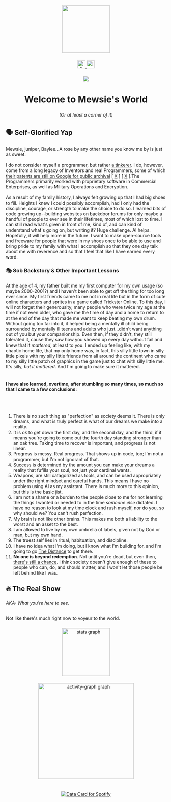 <div align="center">
  <img height="150" src="https://mewsie.world/CoraTOWiki/mewsiepto2.png"  />
</div>

###

<div align="center">
  <a href="https://discord.com/users/125836409784238080" target="_blank">
    <img src="https://img.shields.io/static/v1?message=Discord&logo=discord&label=&color=7289DA&logoColor=white&labelColor=&style=for-the-badge" height="25" alt="discord logo"  />
  </a>
  <a href="https://paypal.me/mewsieworld" target="_blank">
    <img src="https://img.shields.io/static/v1?message=PayPal&logo=paypal&label=&color=00457C&logoColor=white&labelColor=&style=for-the-badge" height="25" alt="paypal logo"  />
  </a>
</div>

###

<div align="center">
  <img src="https://visitor-badge.laobi.icu/badge?page_id=mewsieworld.mewsieworld&right_color=hotpink"  />
</div>

###

<h1 align="center">Welcome to Mewsie's World</h1>

###

<h6 align="center">(Or at least a corner of it)</h6>

###

<h2 align="left">🗣 Self-Glorified Yap</h2>

###

<p align="left">
  Mewsie, juniper, Baylee...A rose by any other name you know me by is just as sweet.<br><br>
  I do not consider myself a programmer, but rather 
  <a href="https://alanbeckley.com/thinkers-tinkerers-and-inventors/">a tinkerer</a>.
  I do, however, come from a long legacy of Inventors and real Programmers, some of which <a href="https://patents.google.com/?assignee=Via+Joseph+La&oq=assignee%3A%28Via+Joseph+La%29">their patents are still on Google for public archival</a> [ <a href="https://patents.google.com/?assignee=Jr+Joseph+La+Via">X</a> ] [ <a href="https://patents.google.com/?assignee=La+Via+Joseph">X</a> ].The Programmers primarily worked with proprietary software in Commercial Enterprises, as well as Military Operations and Encryption.<br><br>As a result of my family history, I always felt growing up that I had big shoes to fill. Heights I knew I could possibly accomplish, had I only had the discipline, courage, or strength to make the choice to do so. I learned bits of code growing up--building websites on backdoor forums for only maybe a handful of people to ever see in their lifetimes, most of which lost to time. I can still read what's given in front of me, kind of, and can kind of understand what's going on, but writing it? Huge challenge. AI helps. Hopefully, it will help more in the future. I want to make open-source tools and freeware for people that were in my shoes once to be able to use and bring pride to my family with what I accomplish so that they one day talk about me with reverence and so that I feel that like I have earned every word.
</p>


###

<div align="left">
</div>

###

<h3 align="left">🎭  Sob Backstory & Other Important Lessons</h3>

###

<p align="left">
At the age of 4, my father built me my first computer for my own usage (so maybe 2000-2001?) and I haven't been able to get off the thing for too long ever since. My first friends came to me not in real life but in the form of cute online characters and sprites in a game called Trickster Online. To this day, I will not forget their generousity, many people who were twice my age at the time if not even older, who gave me the time of day and a home to return to at the end of the day that made me want to keep beating my own drum. Without going too far into it, it helped being a mentally ill child being surrounded by mentally ill teens and adults who just...didn't want anything out of you but your companionship. Even then, if they didn't, they still tolerated it, cause they saw how you showed up every day without fail and knew that it <em>mattered</em>, at least to you. I ended up feeling like, with my chaotic home life, that my only home was, in fact, this silly little town in silly little pixels with my silly little friends from all around the continent who came to my silly little patch of graphics in the game just to chat with silly little me. It's silly, <em>but it mattered</em>. And I'm going to make sure it mattered.<br><br>

<h4 align="left">I have also learned, overtime, after stumbling so many times, so much so that I came to a few conclusions:</h4><br><br>

1. There is no such thing as "perfection" as society deems it. There is only dreams, and what is truly perfect is what of our dreams we make into a reality.<br>
2. It is ok to get down the first day, and the second day, and the third, if it means you're going to come out the fourth day standing stronger than an oak tree. Taking time to recover is important, and progress is not linear.<br>
3. Progress is messy. Real progress. That shows up in code, too; I'm not a programmer, but I'm not ignorant of that.<br>
4. Success is determined by the amount you can make your dreams a reality that fufills your soul, not just your cardinal wants.<br>
5. Weapons, are still catagorized as tools, and can be used appropriately under the right mindset and careful hands. This means I have no problem using AI as my assistant. There is much more to this opinion, but this is the basic jist.<br>
6. I am not a shame or a burden to the people close to me for not learning the things I wanted or needed to in the time <em>someone else</em> dictated. I have no reason to look at my time clock and rush myself, nor do you, so why should we? You can't rush perfection.<br>
7. My brain is not like other brains. This makes me both a liability to the worst and an asset to the best.<br>
8. I am allowed to live by my own umbrella of labels, given not by God or man, but my own hand.<br>
9. The truest self lies in ritual, habituation, and discipline.<br>
10. I have no idea what I'm doing, but I know what I'm building for, and I'm going to go <a href="https://www.youtube.com/watch?v=JH6il8U3EU0">The Distance</a> to get there.<br>
11. <strong>No one is beyond redemption</strong>. Not until you're dead, but even then, <a href="https://en.wikipedia.org/wiki/Category:People_who_have_received_posthumous_pardons">there's still a chance</a>. I think society doesn't give enough of these to people who can, do, and should matter, and I won't let those people be left behind like I was.
</p>


###

<div align="left">
</div>

###

<h2 align="left">🔥   The Real Show</h3>

###

<h6 align="left">AKA: What you're here to see.</h6> <p>
  Not like there's much right now to voyeur to the world.
</p>


###

<div align="center">
  <img src="https://github-readme-stats.vercel.app/api?username=mewsieworld&hide_title=false&hide_rank=false&show_icons=true&include_all_commits=true&count_private=true&disable_animations=false&theme=dracula&locale=en&hide_border=true&order=1&custom_title=Mewsie%20World%20High%20Score" height="150" alt="stats graph"  />
</div>

###

<div align="left">
</div>

###

<div align="center">
  <img src="https://github-readme-activity-graph.vercel.app/graph?username=mewsieworld&radius=16&theme=react&area=true&order=5&hide_border=true&bg_color=40323b&color=b582a3&line=753f62&area_color=14040e&point=61244b&custom_title=Recent%20Rises%20in%20Hysteria" height="300" alt="activity-graph graph"  />
</div>

###

<div align="left">
</div>

###

<br clear="both">

<div align="center">
<a href="https://data-card-for-spotify.herokuapp.com/card?user_id=bayleegirl1">
  <img src="https://data-card-for-spotify.herokuapp.com/api/card?user_id=bayleegirl1" alt="Data Card for Spotify">
</a>
</div>

###
